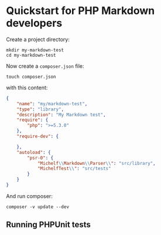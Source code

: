 Quickstart for PHP Markdown developers
======================================

Create a project directory:

~~~~
mkdir my-markdown-test
cd my-markdown-test
~~~~


Now create a `composer.json` file:


~~~~
touch composer.json
~~~~


with this content:


~~~~ json
{
    "name": "my/markdown-test",
    "type": "library",
    "description": "My Markdown test",
    "require": {
        "php": ">=5.3.0"
    },
    "require-dev": {

    },
    "autoload": {
        "psr-0": {
            "Michelf\\Markdown\\Parser\\": "src/library",
            "MichelfTest\\": "src/tests"
        }
    }
}
~~~~


And run composer:

~~~~
composer -v update --dev
~~~~



Running PHPUnit tests
---------------------

